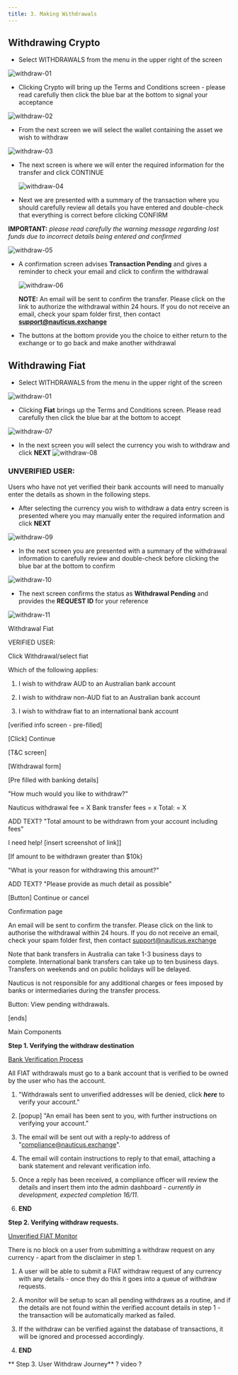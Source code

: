 ```yaml
---
title: 3. Making Withdrawals
---
```



## Withdrawing Crypto


* Select WITHDRAWALS from the menu in the upper right of the screen

![withdraw-01](/images/Exchange/withdraw-01.png)



* Clicking Crypto will bring up the Terms and Conditions screen - please read carefully then click the blue bar at the bottom to signal your acceptance

![withdraw-02](/images/Exchange/withdraw-02.png)


* From the next screen we will select the wallet containing the asset we wish to withdraw

![withdraw-03](/images/Exchange/withdraw-03.png)


* The next screen is where we will enter the required information for the transfer and click CONTINUE

   ![withdraw-04](/images/Exchange/withdraw-04.png)


* Next we are presented with a summary of the transaction where you should carefully review all details you have entered and double-check that everything is correct before clicking CONFIRM


**IMPORTANT:** *please read carefully the warning message regarding lost funds due to incorrect details being entered and confirmed*

![withdraw-05](/images/Exchange/withdraw-05.png)



* A confirmation screen advises **Transaction Pending** and gives a reminder to check your email and click to confirm the withdrawal

  ![withdraw-06](/images/Exchange/withdraw-06.png)



  **NOTE:**	An email will be sent to confirm the transfer. Please click on the link to authorize the withdrawal within 24 hours. If you do not receive an email, check your spam folder first, then contact **support@nauticus.exchange**



* The buttons at the bottom provide you the choice to either return to the exchange or to go back and make another withdrawal



## Withdrawing Fiat

* Select WITHDRAWALS from the menu in the upper right of the screen

![withdraw-01](/images/Exchange/withdraw-01.png)


* Clicking **Fiat** brings up the Terms and Conditions screen. Please read carefully then click the blue bar at the bottom to accept

![withdraw-07](/images/Exchange/withdraw-07.png)


* In the next screen you will select the currency you wish to withdraw and click **NEXT**
![withdraw-08](/images/Exchange/withdraw-08.png)


### UNVERIFIED USER:
Users who have not yet verified their bank accounts will need to manually enter the details as shown in the following steps.


* After selecting the currency you wish to withdraw a data entry screen is presented where you may manually enter the required information and click **NEXT**

![withdraw-09](/images/Exchange/withdraw-09.png)
 

* In the next screen you are presented with a summary of the withdrawal information to carefully review and double-check before clicking the blue bar at the bottom to confirm

![withdraw-10](/images/Exchange/withdraw-10.png)


* The next screen confirms the status as **Withdrawal Pending** and provides the **REQUEST ID** for your reference
 
![withdraw-11](/images/Exchange/withdraw-11.png)




Withdrawal Fiat

VERIFIED USER:

Click Withdrawal/select fiat

Which of the following applies:

1. I wish to withdraw AUD to an Australian bank account

2. I wish to withdraw non-AUD fiat to an Australian bank account

3. I wish to withdraw fiat to an international bank account


[verified info screen - pre-filled]


[Click] Continue

[T&C screen]

[Withdrawal form]

[Pre filled with banking details]


"How much would you like to withdraw?"

Nauticus withdrawal fee = X
Bank transfer fees = x
Total: = X 

ADD TEXT? "Total amount to be withdrawn from your account including fees"

 

I need help! [insert screenshot of link]]

[If amount to be withdrawn greater than $10k}

"What is your reason for withdrawing this amount?"

ADD TEXT? "Please provide as much detail as possible"

[Button] Continue or cancel

Confirmation page

An email will be sent to confirm the transfer. Please click on the link to authorise the withdrawal within 24 hours. If you do not receive an email, check your spam folder first, then contact support@nauticus.exchange 

Note that bank transfers in Australia can take 1-3 business days to complete. International bank transfers can take up to ten business days. Transfers on weekends and on public holidays will be delayed. 

Nauticus is not responsible for any additional charges or fees imposed by banks or intermediaries during the transfer process. 

Button: View pending withdrawals. 

[ends]


Main Components


**Step 1.  Verifying the withdraw destination**

 

[Bank Verification Process](https://www.notion.so/02fa345a00cf438aa8ce18b703ce84f9)

All FIAT withdrawals must go to a bank account that is verified to be owned by the user who has the account.

1. "Withdrawals sent to unverified addresses will be denied, click ***here*** to verify your account."

2. [popup] "An email has been sent to you, with further instructions on verifying your account."

3. The email will be sent out with a reply-to address of "compliance@nauticus.exchange".

4. The email will contain instructions to reply to that email, attaching a bank statement and relevant verification info.

5. Once a reply has been received, a compliance officer will review the details and insert them into the admin dashboard - *currently in development, expected completion 16/11.*

6. **END**

 

**Step 2. Verifying withdraw requests.**


[Unverified FIAT Monitor](https://www.notion.so/e7f2e2b152d74761acffa1fec1699d4a)


There is no block on a user from submitting a withdraw request on any currency - apart from the disclaimer in step 1.

1. A user will be able to submit a FIAT withdraw request of any currency with any details - once they do this it goes into a queue of withdraw requests.

2. A monitor will be setup to scan all pending withdraws as a routine, and if the details are not found within the verified account details in step 1 - the transaction will be automatically marked as failed.

3. If the withdraw can be verified against the database of transactions, it will be ignored and processed accordingly.

4. **END**

 

** Step 3. User Withdraw Journey**
? video ?